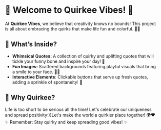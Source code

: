 # 🌟 Welcome to Quirkee Vibes! 🌈

At **Quirkee Vibes**, we believe that creativity knows no bounds! This project is all about embracing the quirks that make life fun and colorful. 🎨✨

## 🚀 What’s Inside?

- **Whimsical Quotes:** A collection of quirky and uplifting quotes that will tickle your funny bone and inspire your day! 💬
- **Fun Images:** Scattered backgrounds featuring playful visuals that bring a smile to your face. 🐾🎈
- **Interactive Elements:** Clickable buttons that serve up fresh quotes, adding a sprinkle of spontaneity! 🎉

## 🌼 Why Quirkee?

Life is too short to be serious all the time! Let's celebrate our uniqueness and spread positivity:))Let's make the world a quirkier place together! 🌍❤️
✨ Remember: Stay quirky and keep spreading good vibes! ✨
